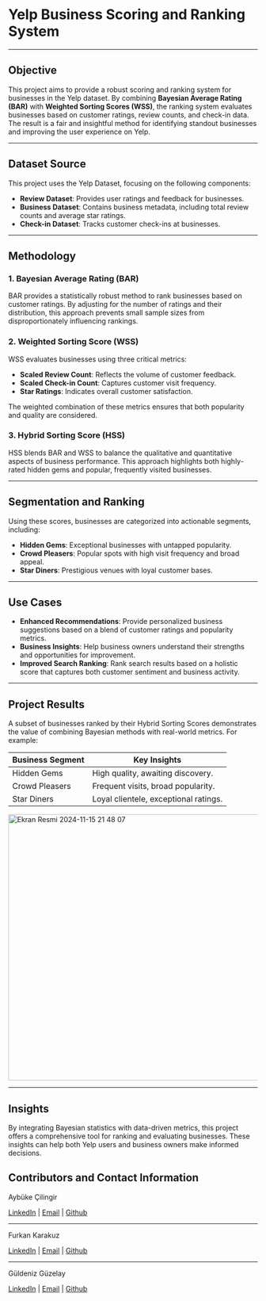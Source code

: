# Yelp Business Scoring and Ranking System

---

## Objective

This project aims to provide a robust scoring and ranking system for businesses in the Yelp dataset. By combining **Bayesian Average Rating (BAR)** with **Weighted Sorting Scores (WSS)**, the ranking system evaluates businesses based on customer ratings, review counts, and check-in data. The result is a fair and insightful method for identifying standout businesses and improving the user experience on Yelp.

---

## Dataset Source

This project uses the Yelp Dataset, focusing on the following components:

- **Review Dataset**: Provides user ratings and feedback for businesses.
- **Business Dataset**: Contains business metadata, including total review counts and average star ratings.
- **Check-in Dataset**: Tracks customer check-ins at businesses.

---

## Methodology

### 1. Bayesian Average Rating (BAR)

BAR provides a statistically robust method to rank businesses based on customer ratings. By adjusting for the number of ratings and their distribution, this approach prevents small sample sizes from disproportionately influencing rankings.

### 2. Weighted Sorting Score (WSS)

WSS evaluates businesses using three critical metrics:

- **Scaled Review Count**: Reflects the volume of customer feedback.
- **Scaled Check-in Count**: Captures customer visit frequency.
- **Star Ratings**: Indicates overall customer satisfaction.

The weighted combination of these metrics ensures that both popularity and quality are considered.

### 3. Hybrid Sorting Score (HSS)

HSS blends BAR and WSS to balance the qualitative and quantitative aspects of business performance. This approach highlights both highly-rated hidden gems and popular, frequently visited businesses.

---

## Segmentation and Ranking

Using these scores, businesses are categorized into actionable segments, including:

- **Hidden Gems**: Exceptional businesses with untapped popularity.
- **Crowd Pleasers**: Popular spots with high visit frequency and broad appeal.
- **Star Diners**: Prestigious venues with loyal customer bases.

---

## Use Cases

- **Enhanced Recommendations**: Provide personalized business suggestions based on a blend of customer ratings and popularity metrics.
- **Business Insights**: Help business owners understand their strengths and opportunities for improvement.
- **Improved Search Ranking**: Rank search results based on a holistic score that captures both customer sentiment and business activity.

---

## Project Results

A subset of businesses ranked by their Hybrid Sorting Scores demonstrates the value of combining Bayesian methods with real-world metrics. For example:

| **Business Segment** | **Key Insights**                           |
|-----------------------|--------------------------------------------|
| Hidden Gems           | High quality, awaiting discovery.         |
| Crowd Pleasers        | Frequent visits, broad popularity.        |
| Star Diners           | Loyal clientele, exceptional ratings.     |


<img width="537" alt="Ekran Resmi 2024-11-15 21 48 07" src="https://github.com/user-attachments/assets/ed55c6c5-12ec-49dc-b2f9-907bc86a05ed">


---

## Insights

By integrating Bayesian statistics with data-driven metrics, this project offers a comprehensive tool for ranking and evaluating businesses. These insights can help both Yelp users and business owners make informed decisions.

## Contributors and Contact Information

Aybüke Çilingir

[LinkedIn](https://www.linkedin.com/in/aybukecilingir/) | [Email](mailto:aybukecilingir@outlook.com) | [Github](https://github.com/AybukeCilingir)
  
---

Furkan Karakuz

[LinkedIn](https://www.linkedin.com/in/furkankarakuz/) | [Email](mailto:karakuzfurkan.98@gmail.com) | [Github](https://github.com/furkankarakuz)

---
Güldeniz Güzelay

[LinkedIn](https://www.linkedin.com/in/guldenizguzelay/) | [Email](mailto:denizguzelay@hotmail.com) | [Github](https://github.com/Guldenizguzelay)
